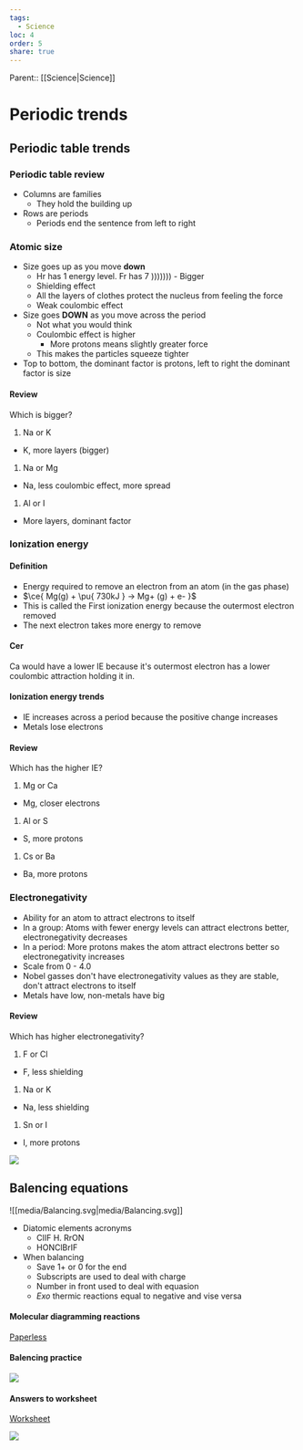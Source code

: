 ```yaml
---
tags:
  - Science
loc: 4
order: 5
share: true
---
```

  
Parent:: [[Science|Science]]  
  
# Periodic trends  
  
## Periodic table trends  
  
### Periodic table review  
  
- Columns are families  
  - They hold the building up  
- Rows are periods  
  - Periods end the sentence from left to right  
  
### Atomic size  
  
- Size goes up as you move **down**  
  - Hr has 1 energy level. Fr has 7 ))))))) - Bigger  
  - Shielding effect  
  - All the layers of clothes protect the nucleus from feeling the force  
  - Weak coulombic effect  
- Size goes **DOWN** as you move across the period  
  - Not what you would think  
  - Coulombic effect is higher  
    - More protons means slightly greater force  
  - This makes the particles squeeze tighter  
- Top to bottom, the dominant factor is protons, left to right the dominant factor is size  
  
#### Review  
  
Which is bigger?  
  
1. Na or K  
  
- K, more layers (bigger)  
  
1. Na or Mg  
  
- Na, less coulombic effect, more spread  
  
1. Al or I  
  
- More layers, dominant factor  
  
### Ionization energy  
  
#### Definition  
  
- Energy required to remove an electron from an atom (in the gas phase)  
- $\ce{ Mg(g) + \pu{ 730kJ } -> Mg+ (g) + e- }$  
- This is called the First ionization energy because the outermost electron removed  
- The next electron takes more energy to remove  
  
#### Cer  
  
Ca would have a lower IE because it's outermost electron has a lower coulombic attraction holding it in.  
  
#### Ionization energy trends  
  
- IE increases across a period because the positive change increases  
- Metals lose electrons  
  
#### Review  
  
Which has the higher IE?  
  
1. Mg or Ca  
  
- Mg, closer electrons  
  
1. Al or S  
  
- S, more protons  
  
1. Cs or Ba  
  
- Ba, more protons  
  
### Electronegativity  
  
- Ability for an atom to attract electrons to itself  
- In a group: Atoms with fewer energy levels can attract electrons better, electronegativity decreases  
- In a period: More protons makes the atom attract electrons better so electronegativity increases  
- Scale from 0 - 4.0  
- Nobel gasses don't have electronegativity values as they are stable, don't attract electrons to itself  
- Metals have low, non-metals have big  
  
#### Review  
  
Which has higher electronegativity?  
  
1. F or Cl  
  
- F, less shielding  
  
1. Na or K  
  
- Na, less shielding  
  
1. Sn or I  
  
- I, more protons  
  
![](https://xrgkyc5aexvkc7oh.public.blob.vercel-storage.com/vault/trends-graph-iFhWtrn8OBYdlojo3nsv5X9GbTxnjx.png)  
  
## Balencing equations  
  
![[media/Balancing.svg|media/Balancing.svg]]  
  
- Diatomic elements acronyms  
  - ClIF H. RrON  
  - HONClBrIF  
- When balancing  
  - Save 1+ or 0 for the end  
  - Subscripts are used to deal with charge  
  - Number in front used to deal with equasion  
  - _Exo_ thermic reactions equal to negative and vise versa  
  
#### Molecular diagramming reactions  
  
[Paperless](https://papers.aamira.me/documents/413/)  
  
#### Balencing practice  
  
![](https://xrgkyc5aexvkc7oh.public.blob.vercel-storage.com/vault/balancing-types-sjOnVoOGhfYzUjqCwDRmmjqmabQyGX.png)  
  
#### Answers to worksheet  
  
[Worksheet](https://papers.aamira.me/documents/424)  
  
![](https://xrgkyc5aexvkc7oh.public.blob.vercel-storage.com/vault/balancing-worksheet-answers-OUZ5Tpxwh9hjupeAal8hSarEI6ZyPn.png)  
